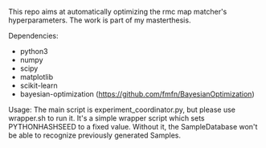 This repo aims at automatically optimizing the rmc map matcher's hyperparameters.
The work is part of my masterthesis.

Dependencies:
* python3
* numpy
* scipy
* matplotlib
* scikit-learn
* bayesian-optimization (https://github.com/fmfn/BayesianOptimization)

Usage:
The main script is experiment\_coordinator.py, but please use wrapper.sh to run it.
It's a simple wrapper script which sets PYTHONHASHSEED to a fixed value.
Without it, the SampleDatabase won't be able to recognize previously generated Samples.

